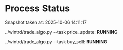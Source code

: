 # Process Status

Snapshot taken at: 2025-10-06 14:11:17

../wintrd/trade_algo.py --task price_update: **RUNNING**

../wintrd/trade_algo.py --task buy_sell: **RUNNING**

